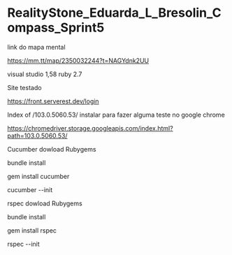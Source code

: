 # RealityStone_Eduarda_L_Bresolin_Compass_Sprint5

link do mapa mental

https://mm.tt/map/2350032244?t=NAGYdnk2UU

visual studio 1,58
ruby 2.7

Site testado

https://front.serverest.dev/login

Index of /103.0.5060.53/ instalar para fazer alguma teste no google chrome

https://chromedriver.storage.googleapis.com/index.html?path=103.0.5060.53/

Cucumber dowload Rubygems

bundle install

gem install cucumber

cucumber --init

rspec dowload Rubygems

bundle install

gem install rspec

rspec --init
